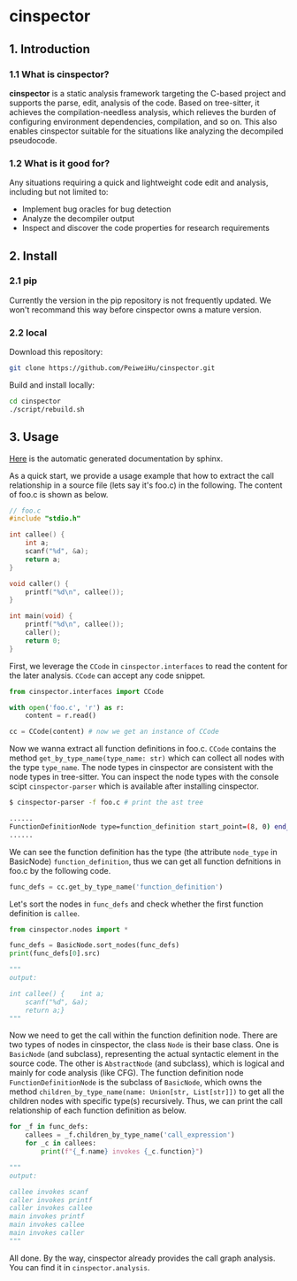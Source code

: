 # cinspector

## 1. Introduction

### 1.1 What is cinspector?

**cinspector** is a static analysis framework targeting the C-based project and supports the parse, edit, analysis of the code. Based on tree-sitter, it achieves the compilation-needless analysis, which relieves the burden of configuring environment dependencies, compilation, and so on. This also enables cinspector suitable for the situations like analyzing the decompiled pseudocode.

### 1.2 What is it good for?

Any situations requiring a quick and lightweight code edit and analysis, including but not limited to:

+ Implement bug oracles for bug detection
+ Analyze the decompiler output
+ Inspect and discover the code properties for research requirements


## 2. Install

### 2.1 pip

Currently the version in the pip repository is not frequently updated. We won't recommand this way before cinspector owns a mature version.

### 2.2 local

Download this repository:

```bash
git clone https://github.com/PeiweiHu/cinspector.git
```

Build and install locally:

```bash
cd cinspector
./script/rebuild.sh
```

## 3. Usage

[Here](https://peiweihu.github.io/cinspector/) is the automatic generated documentation by sphinx. 

As a quick start, we provide a usage example that how to extract the call relationship in a source file (lets say it's foo.c) in the following. The content of foo.c is shown as below.

```c
// foo.c
#include "stdio.h"

int callee() {
    int a;
    scanf("%d", &a);
    return a;
}

void caller() {
    printf("%d\n", callee());
}

int main(void) {
    printf("%d\n", callee());
    caller();
    return 0;
}
```

First, we leverage the `CCode` in `cinspector.interfaces` to read the content for the later analysis. `CCode` can accept any code snippet.

```python
from cinspector.interfaces import CCode

with open('foo.c', 'r') as r:
    content = r.read()

cc = CCode(content) # now we get an instance of CCode
```

Now we wanna extract all function definitions in foo.c. `CCode` contains the method `get_by_type_name(type_name: str)` which can collect all nodes with the type `type_name`. The node types in cinspector are consistent with the node types in tree-sitter. You can inspect the node types with the console scipt `cinspector-parser` which is available after installing cinspector.

```bash
$ cinspector-parser -f foo.c # print the ast tree

......
FunctionDefinitionNode type=function_definition start_point=(8, 0) end_point=(10, 1) 'void caller() {    printf("%d\\n", callee());}'
......

```

We can see the function definition has the type (the attribute `node_type` in BasicNode) `function_definition`, thus we can get all function defnitions in foo.c by the following code.

```python
func_defs = cc.get_by_type_name('function_definition')
```

Let's sort the nodes in `func_defs` and check whether the first function definition is `callee`.

```python
from cinspector.nodes import *

func_defs = BasicNode.sort_nodes(func_defs)
print(func_defs[0].src)

"""
output:

int callee() {    int a;
    scanf("%d", &a);
    return a;}
"""
```

Now we need to get the call within the function definition node. There are two types of nodes in cinspector, the class `Node` is their base class. One is `BasicNode` (and subclass), representing the actual syntactic element in the source code. The other is `AbstractNode` (and subclass), which is logical and mainly for code analysis (like CFG). The function definition node `FunctionDefinitionNode` is the subclass of `BasicNode`, which owns the method `children_by_type_name(name: Union[str, List[str]])` to get all the children nodes with specific type(s) recursively. Thus, we can print the call relationship of each function definition as below.

```python
for _f in func_defs:
    callees = _f.children_by_type_name('call_expression')
    for _c in callees:
        print(f"{_f.name} invokes {_c.function}")

"""
output:

callee invokes scanf
caller invokes printf
caller invokes callee
main invokes printf
main invokes callee
main invokes caller
"""
```

All done. By the way, cinspector already provides the call graph analysis. You can find it in `cinspector.analysis`.